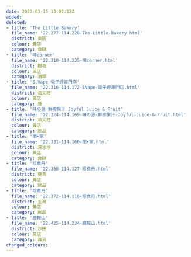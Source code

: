```yaml
---
date: 2023-03-15 13:02:12Z
added:
deleted:
- title: 'The Little Bakery'
  file_name: '22.277-114.228-The-Little-Bakery.html'
  district: 東區
  colour: 黃店
  category: 食肆
- title: '啤corner'
  file_name: '22.310-114.225-啤corner.html'
  district: 觀塘
  colour: 黃店
  category: 酒類
- title: 'S.Vape 電子煙專門店'
  file_name: '22.316-114.172-SVape-電子煙專門店.html'
  district: 油尖旺
  colour: 黃店
  category: 煙
- title: '味の源 鮮榨果汁 Joyful Juice & Fruit'
  file_name: '22.324-114.169-味の源-鮮榨果汁-Joyful-Juice-&-Fruit.html'
  district: 油尖旺
  colour: 黃店
  category: 飲品
- title: '閨•家'
  file_name: '22.331-114.160-閨•家.html'
  district: 深水埗
  colour: 黃店
  category: 食肆
- title: '珍煮丹'
  file_name: '22.358-114.127-珍煮丹.html'
  district: 葵青
  colour: 黃店
  category: 飲品
- title: '珍煮丹'
  file_name: '22.372-114.116-珍煮丹.html'
  district: 荃灣
  colour: 黃店
  category: 飲品
- title: '鹿鞍山'
  file_name: '22.425-114.234-鹿鞍山.html'
  district: 沙田
  colour: 黃店
  category: 雜貨
changed_colours:
---
```

